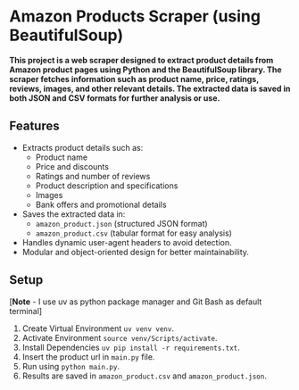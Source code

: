 
# Amazon Products Scraper (using BeautifulSoup)
**This project is a web scraper designed to extract product details from Amazon product pages using Python and the BeautifulSoup library. The scraper fetches information such as product name, price, ratings, reviews, images, and other relevant details. The extracted data is saved in both JSON and CSV formats for further analysis or use.**

## Features
- Extracts product details such as:
  - Product name
  - Price and discounts
  - Ratings and number of reviews
  - Product description and specifications
  - Images 
  - Bank offers and promotional details
- Saves the extracted data in:
  - `amazon_product.json` (structured JSON format)
  - `amazon_product.csv` (tabular format for easy analysis)
- Handles dynamic user-agent headers to avoid detection.
- Modular and object-oriented design for better maintainability.


## Setup

[**Note** - I use uv as python package manager and Git Bash as default terminal]
1. Create Virtual Environment `uv venv venv`.
2. Activate Environment `source venv/Scripts/activate`.
3. Install Dependencies `uv pip install -r requirements.txt`.
4. Insert the product url in `main.py` file.
5. Run using `python main.py`.
6. Results are saved in `amazon_product.csv` and `amazon_product.json`. 